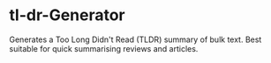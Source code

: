 # tl-dr-Generator
Generates a Too Long Didn't Read (TLDR) summary of bulk text. Best suitable for quick summarising reviews and articles.
